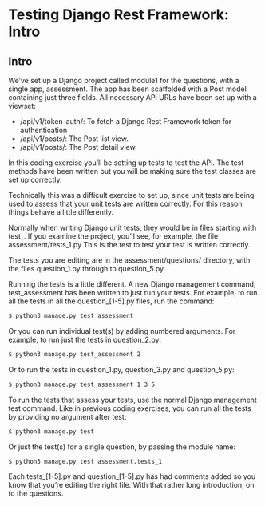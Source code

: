 # Testing Django Rest Framework: Intro

## Intro
We’ve set up a Django project called module1 for the questions, with a single app, assessment. The app has been scaffolded with a Post model containing just three fields. All necessary API URLs have been set up with a viewset:
- /api/v1/token-auth/: To fetch a Django Rest Framework token for authentication
- /api/v1/posts/: The Post list view.
- /api/v1/posts/<pk>: The Post detail view.

In this coding exercise you’ll be setting up tests to test the API. The test methods have been written but you will be making sure the test classes are set up correctly.

Technically this was a difficult exercise to set up, since unit tests are being used to assess that your unit tests are written correctly. For this reason things behave a little differently.

Normally when writing Django unit tests, they would be in files starting with test_. If you examine the project, you’ll see, for example, the file assessment/tests_1.py This is the test to test your test is written correctly.

The tests you are editing are in the assessment/questions/ directory, with the files question_1.py through to question_5.py.

Running the tests is a little different. A new Django management command, test_assessment has been written to just run your tests. For example, to run all the tests in all the question_[1-5].py files, run the command:
```sh
$ python3 manage.py test_assessment
```

Or you can run individual test(s) by adding numbered arguments. For example, to run just the tests in question_2.py:
```sh
$ python3 manage.py test_assessment 2
```

Or to run the tests in question_1.py, question_3.py and question_5.py:
```sh
$ python3 manage.py test_assessment 1 3 5
```

To run the tests that assess your tests, use the normal Django management test command. Like in previous coding exercises, you can run all the tests by providing no argument after test:
```sh
$ python3 manage.py test
```

Or just the test(s) for a single question, by passing the module name:
```sh
$ python3 manage.py test assessment.tests_1
```

Each tests_[1-5].py and question_[1-5].py has had comments added so you know that you’re editing the right file.
With that rather long introduction, on to the questions.
